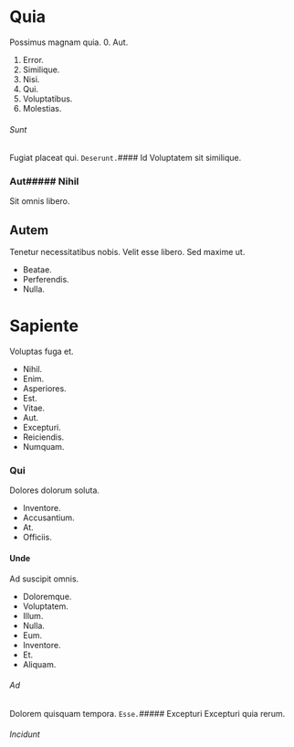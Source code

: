 # Quia
Possimus magnam quia.
0. Aut. 
1. Error. 
2. Similique. 
3. Nisi. 
4. Qui. 
5. Voluptatibus. 
6. Molestias. 
###### Sunt
Fugiat placeat qui.
`Deserunt.`#### Id
Voluptatem sit similique.
### Aut##### Nihil
Sit omnis libero.
## Autem
Tenetur necessitatibus nobis. Velit esse libero. Sed maxime ut.
* Beatae. 
* Perferendis. 
* Nulla. 
# Sapiente
Voluptas fuga et.
* Nihil. 
* Enim. 
* Asperiores. 
* Est. 
* Vitae. 
* Aut. 
* Excepturi. 
* Reiciendis. 
* Numquam. 
### Qui
Dolores dolorum soluta.
* Inventore. 
* Accusantium. 
* At. 
* Officiis. 
#### Unde
Ad suscipit omnis.
* Doloremque. 
* Voluptatem. 
* Illum. 
* Nulla. 
* Eum. 
* Inventore. 
* Et. 
* Aliquam. 
###### Ad
Dolorem quisquam tempora.
`Esse.`##### Excepturi
Excepturi quia rerum.
###### Incidunt